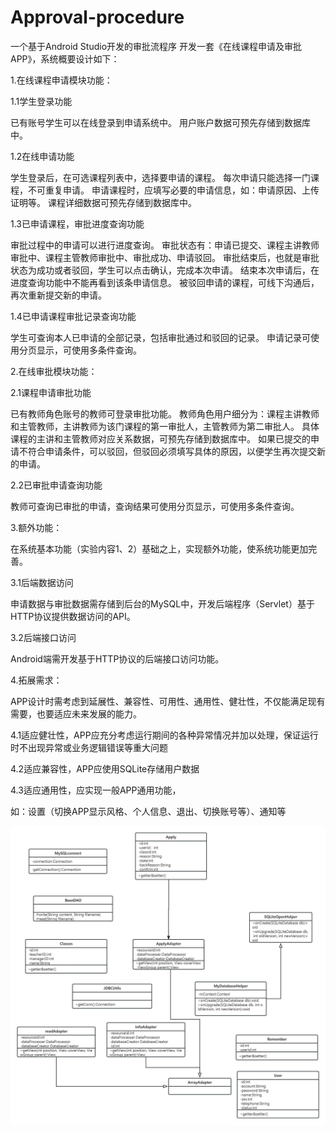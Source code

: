 # Approval-procedure
一个基于Android Studio开发的审批流程序
开发一套《在线课程申请及审批APP》，系统概要设计如下：

1.在线课程申请模块功能：

1.1学生登录功能

已有账号学生可以在线登录到申请系统中。
用户账户数据可预先存储到数据库中。

1.2在线申请功能

学生登录后，在可选课程列表中，选择要申请的课程。
每次申请只能选择一门课程，不可重复申请。
申请课程时，应填写必要的申请信息，如：申请原因、上传证明等。
课程详细数据可预先存储到数据库中。

1.3已申请课程，审批进度查询功能

审批过程中的申请可以进行进度查询。
审批状态有：申请已提交、课程主讲教师审批中、课程主管教师审批中、审批成功、申请驳回。
审批结束后，也就是审批状态为成功或者驳回，学生可以点击确认，完成本次申请。
结束本次申请后，在进度查询功能中不能再看到该条申请信息。
被驳回申请的课程，可线下沟通后，再次重新提交新的申请。

1.4已申请课程审批记录查询功能

学生可查询本人已申请的全部记录，包括审批通过和驳回的记录。
申请记录可使用分页显示，可使用多条件查询。

2.在线审批模块功能：

2.1课程申请审批功能

已有教师角色账号的教师可登录审批功能。
教师角色用户细分为：课程主讲教师和主管教师，主讲教师为该门课程的第一审批人，主管教师为第二审批人。
具体课程的主讲和主管教师对应关系数据，可预先存储到数据库中。
如果已提交的申请不符合申请条件，可以驳回，但驳回必须填写具体的原因，以便学生再次提交新的申请。

2.2已审批申请查询功能


教师可查询已审批的申请，查询结果可使用分页显示，可使用多条件查询。

3.额外功能：

在系统基本功能（实验内容1、2）基础之上，实现额外功能，使系统功能更加完善。

3.1后端数据访问

申请数据与审批数据需存储到后台的MySQL中，开发后端程序（Servlet）基于HTTP协议提供数据访问的API。

3.2后端接口访问

Android端需开发基于HTTP协议的后端接口访问功能。

4.拓展需求：

APP设计时需考虑到延展性、兼容性、可用性、通用性、健壮性，不仅能满足现有需要，也要适应未来发展的能力。

4.1适应健壮性，APP应充分考虑运行期间的各种异常情况并加以处理，保证运行时不出现异常或业务逻辑错误等重大问题

4.2适应兼容性，APP应使用SQLite存储用户数据

4.3适应通用性，应实现一般APP通用功能，

如：设置（切换APP显示风格、个人信息、退出、切换账号等）、通知等


![类图](https://github.com/860560622/Approval-procedure/blob/main/%E7%B1%BB%E5%9B%BE.png)


